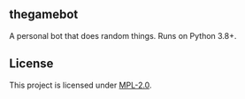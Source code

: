 ## thegamebot
A personal bot that does random things. Runs on Python 3.8+.

## License
This project is licensed under [MPL-2.0](https://choosealicense.com/licenses/mpl-2.0/).
